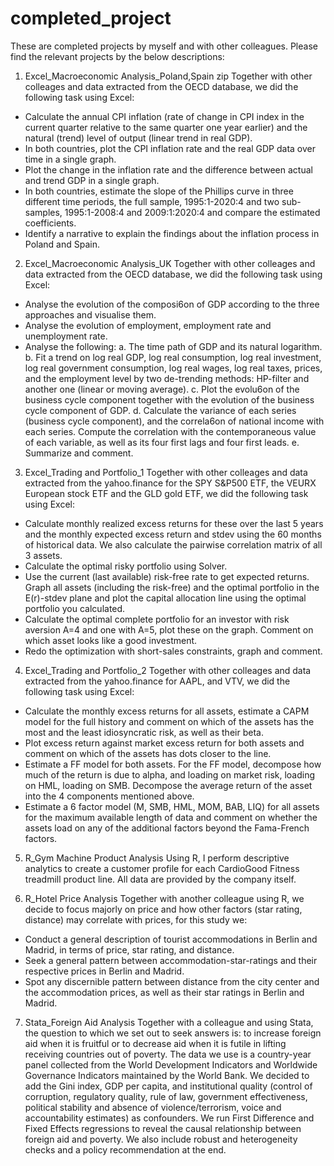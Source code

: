 # completed_project
These are completed projects by myself and with other colleagues. Please find the relevant projects by the below descriptions:

1. Excel_Macroeconomic Analysis_Poland,Spain zip
Together with other colleages and data extracted from the OECD database, we did the following task using Excel:
- Calculate the annual CPI inflation (rate of change in CPI index in the current quarter relative to the same quarter one year earlier) and the natural (trend) level of output (linear trend in real GDP).
- In both countries, plot the CPI inflation rate and the real GDP data over time in a single graph.
- Plot the change in the inflation rate and the difference between actual and trend GDP in a single graph.
- In both countries, estimate the slope of the Phillips curve in three different time periods, the full sample, 1995:1-2020:4 and two sub-samples, 1995:1-2008:4 and 2009:1:2020:4 and compare the estimated coefficients. 
- Identify a narrative to explain the findings about the inflation process in Poland and Spain.

2. Excel_Macroeconomic Analysis_UK 
Together with other colleages and data extracted from the OECD database, we did the following task using Excel:
- Analyse the evolution of the composi6on of GDP according to the three approaches and visualise them.
- Analyse the evolution of employment, employment rate and unemployment rate.
- Analyse the following:
a. The time path of GDP and its natural logarithm.
b. Fit a trend on log real GDP, log real consumption, log real investment, log real government consumption, log real wages, log real taxes, prices, and the employment level by two de-trending methods: HP-filter and another one (linear or moving average). 
c. Plot the evolu6on of the business cycle component together with the evolution of the business cycle component of GDP.
d. Calculate the variance of each series (business cycle component), and the correla6on of national income with each series. Compute the correlation with the contemporaneous value of each variable, as well as its four first lags and four first leads.
e. Summarize and comment.

3. Excel_Trading and Portfolio_1
Together with other colleages and data extracted from the yahoo.finance for the SPY S&P500 ETF, the VEURX European stock ETF and the GLD gold ETF, we did the following task using Excel:
- Calculate monthly realized excess returns for these over the last 5 years and the monthly expected excess return and stdev using the 60 months of 
historical data. We also calculate the pairwise correlation matrix of all 3 assets.
- Calculate the optimal risky portfolio using Solver. 
- Use the current (last available) risk-free rate to get expected returns. Graph all assets (including the risk-free) and the optimal portfolio in the E(r)-stdev plane and plot the capital allocation line using the optimal portfolio you calculated. 
- Calculate the optimal complete portfolio for an investor with risk aversion A=4 and one with A=5, plot these on the graph. Comment on which asset looks like a good investment. 
- Redo the optimization with short-sales constraints, graph and comment.

4. Excel_Trading and Portfolio_2
Together with other colleages and data extracted from the yahoo.finance for AAPL, and VTV, we did the following task using Excel:
- Calculate the monthly excess returns for all assets, estimate a CAPM model for the full history and comment on which of the assets has the most and the 
least idiosyncratic risk, as well as their beta.
- Plot excess return against market excess return for both assets and comment on which of the assets has dots closer to the line.
- Estimate a FF model for both assets. For the FF model, decompose how much of the return is due to alpha, and loading on market risk, loading on HML, loading on SMB. Decompose the average return of the asset into the 4 components mentioned above. 
- Estimate a 6 factor model (M, SMB, HML, MOM, BAB, LIQ) for all assets for the maximum available length of data and comment on whether the assets load on any of the 
additional factors beyond the Fama-French factors.

5. R_Gym Machine Product Analysis
Using R, I perform descriptive analytics to create a customer profile for each CardioGood Fitness treadmill product line. All data are provided by the company itself.

6. R_Hotel Price Analysis
Together with another colleague using R, we decide to focus majorly on price and how other factors (star rating, distance) may correlate with prices, for this study we:
- Conduct a general description of tourist accommodations in Berlin and Madrid, in terms of price, star rating, and distance.
- Seek a general pattern between accommodation-star-ratings and their respective prices in Berlin and Madrid.
- Spot any discernible pattern between distance from the city center and the accommodation prices, as well as their star ratings in Berlin and Madrid.

7. Stata_Foreign Aid Analysis
Together with a colleague and using Stata, the question to which we set out to seek answers is: to increase foreign aid when it is fruitful or to decrease aid
when it is futile in lifting receiving countries out of poverty. The data we use is a country-year panel collected from the World Development Indicators
and Worldwide Governance Indicators maintained by the World Bank. We decided to add the Gini index, GDP per capita, and institutional quality (control of
corruption, regulatory quality, rule of law, government effectiveness, political stability and absence of violence/terrorism, voice and accountability estimates) as confounders. 
We run First Difference and Fixed Effects regressions to reveal the causal relationship between foreign aid and poverty. We also include robust and heterogeneity checks and a policy recommendation at the end. 
